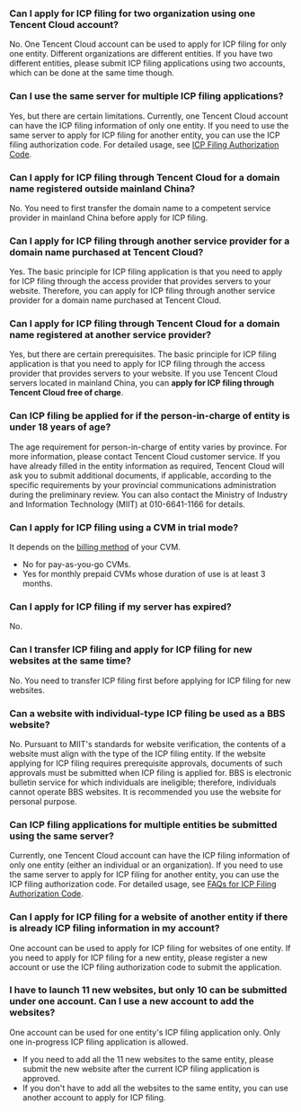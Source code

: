 ### Can I apply for ICP filing for two organization using one Tencent Cloud account?
No. One Tencent Cloud account can be used to apply for ICP filing for only one entity. Different organizations are different entities. If you have two different entities, please submit ICP filing applications using two accounts, which can be done at the same time though.

### Can I use the same server for multiple ICP filing applications?
Yes, but there are certain limitations. Currently, one Tencent Cloud account can have the ICP filing information of only one entity. If you need to use the same server to apply for ICP filing for another entity, you can use the ICP filing authorization code. For detailed usage, see [ICP Filing Authorization Code](https://cloud.tencent.com/document/product/243/18908).

### Can I apply for ICP filing through Tencent Cloud for a domain name registered outside mainland China?
No. You need to first transfer the domain name to a competent service provider in mainland China before apply for ICP filing.

### Can I apply for ICP filing through another service provider for a domain name purchased at Tencent Cloud?
Yes. The basic principle for ICP filing application is that you need to apply for ICP filing through the access provider that provides servers to your website. Therefore, you can apply for ICP filing through another service provider for a domain name purchased at Tencent Cloud.

### Can I apply for ICP filing through Tencent Cloud for a domain name registered at another service provider?
Yes, but there are certain prerequisites. The basic principle for ICP filing application is that you need to apply for ICP filing through the access provider that provides servers to your website. If you use Tencent Cloud servers located in mainland China, you can **apply for ICP filing through Tencent Cloud free of charge**.

### Can ICP filing be applied for if the person-in-charge of entity is under 18 years of age?
The age requirement for person-in-charge of entity varies by province. For more information, please contact Tencent Cloud customer service. If you have already filled in the entity information as required, Tencent Cloud will ask you to submit additional documents, if applicable, according to the specific requirements by your provincial communications administration during the preliminary review.
You can also contact the Ministry of Industry and Information Technology (MIIT) at 010-6641-1166 for details.

### Can I apply for ICP filing using a CVM in trial mode?
It depends on the [billing method](https://cloud.tencent.com/document/product/213/2180) of your CVM.
- No for pay-as-you-go CVMs.
- Yes for monthly prepaid CVMs whose duration of use is at least 3 months.

### Can I apply for ICP filing if my server has expired?
No.

### Can I transfer ICP filing and apply for ICP filing for new websites at the same time?
No. You need to transfer ICP filing first before applying for ICP filing for new websites.

### Can a website with individual-type ICP filing be used as a BBS website?
No. Pursuant to MIIT's standards for website verification, the contents of a website must align with the type of the ICP filing entity. If the website applying for ICP filing requires prerequisite approvals, documents of such approvals must be submitted when ICP filing is applied for. BBS is electronic bulletin service for which individuals are ineligible; therefore, individuals cannot operate BBS websites. It is recommended you use the website for personal purpose.

### Can ICP filing applications for multiple entities be submitted using the same server?
Currently, one Tencent Cloud account can have the ICP filing information of only one entity (either an individual or an organization). If you need to use the same server to apply for ICP filing for another entity, you can use the ICP filing authorization code. For detailed usage, see [FAQs for ICP Filing Authorization Code](https://cloud.tencent.com/document/product/243/9713).

### Can I apply for ICP filing for a website of another entity if there is already ICP filing information in my account?
One account can be used to apply for ICP filing for websites of one entity. If you need to apply for ICP filing for a new entity, please register a new account or use the ICP filing authorization code to submit the application.

### I have to launch 11 new websites, but only 10 can be submitted under one account. Can I use a new account to add the websites?
One account can be used for one entity's ICP filing application only. Only one in-progress ICP filing application is allowed.
* If you need to add all the 11 new websites to the same entity, please submit the new website after the current ICP filing application is approved.
* If you don't have to add all the websites to the same entity, you can use another account to apply for ICP filing.
